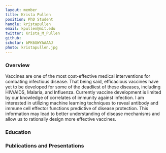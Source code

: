```yaml
---
layout: member
title: Krista Pullen
position: PhD Student
handle: kristapullen
email: kpullen@mit.edu
twitter: Krista_M_Pullen
github:
scholar: bPK6GWYAAAAJ
photo: kristapullen.jpg 
---
```


### Overview
Vaccines are one of the most cost-effective medical interventions for combating infectious disease. That being said, efficacious vaccines have yet to be developed for some of the deadliest of these diseases, including HIV/AIDS, Malaria, and Influenza. Currently vaccine development is limited by our knowledge of correlates of immunity against infection. I am interested in utilizing machine learning techniques to reveal antibody and immune cell effector functions predictive of disease protection. This information may lead to better understanding of disease mechanisms and allow us to rationally design more effective vaccines.

### Education

### Publications and Presentations